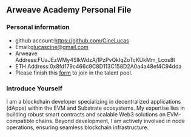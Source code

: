 ## Arweave Academy Personal File

### Personal information

- github account:https://github.com/CineLucas
- Email:glucascine@gmail.com
- Arweave Address:FUaJEzWMy4SlkWdzAj1PzPvQkIqZoTcKUkMm_Lcos8I
- ETH Address:0x8fd179c466c9C8D113C158D2A0a4a48ef4C94dda
- Please finish this [form](https://docs.google.com/forms/d/e/1FAIpQLSfWA5fIIcBgmRppm3jNz5vmf9Mai_QMVil-2pO4r7YKn_Zhtw/viewform?usp=sf_link) to join in the talent pool.

### Introduce Yourself
I am a blockchain developer specializing in decentralized applications (dApps) within the EVM and Substrate ecosystems. My expertise lies in building robust smart contracts and scalable Web3 solutions on EVM-compatible chains. Beyond development, I am actively involved in node operations, ensuring seamless blockchain infrastructure.